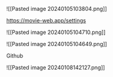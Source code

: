 ![[Pasted image 20240105103804.png]]


https://movie-web.app/settings

![[Pasted image 20240105104710.png]]

![[Pasted image 20240105104649.png]]






Github

![[Pasted image 20240108142127.png]]

